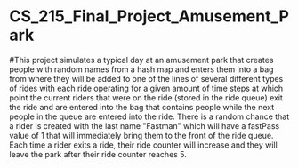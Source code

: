 # CS_215_Final_Project_Amusement_Park

#This project simulates a typical day at an amusement park that creates people with random names from a hash map and enters them into a bag from where they will be added to one of the lines of several different types of rides with each ride operating for a given amount of time steps at which point the current riders that were on the ride (stored in the ride queue) exit the ride and are entered into the bag that contains people while the next people in the queue are entered into the ride. There is a random chance that a rider is created with the last name "Fastman" which will have a fastPass value of 1 that will immediately bring them to the front of the ride queue. Each time a rider exits a ride, their ride counter will increase and they will leave the park after their ride counter reaches 5.
